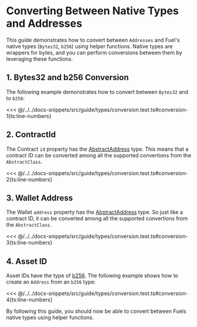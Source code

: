 # Converting Between Native Types and Addresses

This guide demonstrates how to convert between `Addresses` and Fuel's native types (`Bytes32`, `b256`) using helper functions. Native types are wrappers for bytes, and you can perform conversions between them by leveraging these functions.

## 1. Bytes32 and b256 Conversion

The following example demonstrates how to convert between `Bytes32` and to `b256`:

<<< @/../../docs-snippets/src/guide/types/conversion.test.ts#conversion-1{ts:line-numbers}

## 2. ContractId

The Contract `id` property has the [AbstractAddress](./address#abstractaddress-class) type. This means that a contract ID can be converted among all the supported convertions from the `AbstractClass`.

<<< @/../../docs-snippets/src/guide/types/conversion.test.ts#conversion-2{ts:line-numbers}

## 3. Wallet Address

The Wallet `address` property has the [AbstractAddress](./address#abstractaddress-class) type. So just like a contract ID, it can be converted among all the supported convertions from the `AbstractClass`.

<<< @/../../docs-snippets/src/guide/types/conversion.test.ts#conversion-3{ts:line-numbers}

## 4. Asset ID

Asset IDs have the type of [b256](./bits256.md). The following example shows how to create an `Address` from an `b256` type:

<<< @/../../docs-snippets/src/guide/types/conversion.test.ts#conversion-4{ts:line-numbers}

By following this guide, you should now be able to convert between Fuels native types using helper functions.
